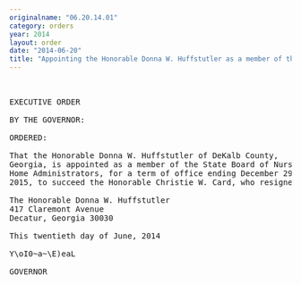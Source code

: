```yaml
---
originalname: "06.20.14.01"
category: orders
year: 2014
layout: order
date: "2014-06-20"
title: "Appointing the Honorable Donna W. Huffstutler as a member of the State Board of Nursing"
---
```

<pre>
 

EXECUTIVE ORDER

BY THE GOVERNOR:

ORDERED:

That the Honorable Donna W. Huffstutler of DeKalb County,
Georgia, is appointed as a member of the State Board of Nursing
Home Administrators, for a term of office ending December 29,
2015, to succeed the Honorable Christie W. Card, who resigned.

The Honorable Donna W. Huffstutler
417 Claremont Avenue
Decatur, Georgia 30030

This twentieth day of June, 2014

Y\oI0~a~\E)eaL

GOVERNOR

</pre>
